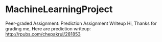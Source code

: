 # MachineLearningProject
Peer-graded Assignment: Prediction Assignment Writeup
Hi,
Thanks for grading me,
Here are prediction writeup:
http://rpubs.com/chepakrul/281853
